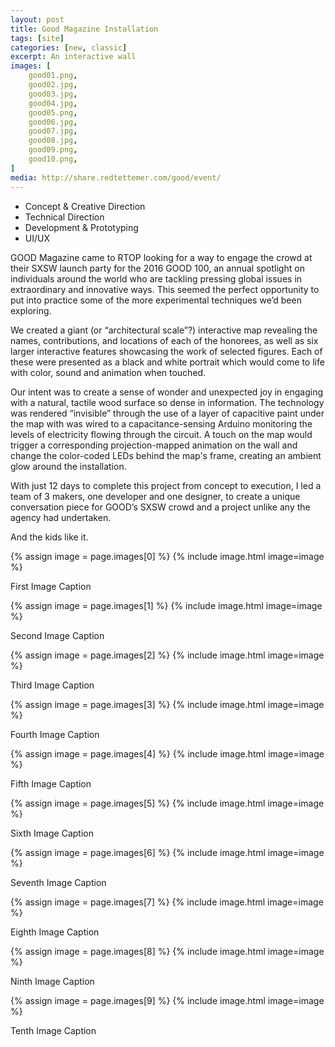 ```yaml
---
layout: post
title: Good Magazine Installation
tags: [site]
categories: [new, classic]
excerpt: An interactive wall
images: [
	good01.png, 
	good02.jpg,
	good03.jpg,
	good04.jpg,
	good05.png,
	good06.jpg,
	good07.jpg,
	good08.jpg,
	good09.png,
	good10.png,
]
media: http://share.redtettemer.com/good/event/
---
```



- Concept & Creative Direction
- Technical Direction
- Development & Prototyping
- UI/UX

GOOD Magazine came to RTOP looking for a way to engage the crowd at their SXSW launch party for the 2016 GOOD 100, an annual spotlight on individuals around the world who are tackling pressing global issues in extraordinary and innovative ways. This seemed the perfect opportunity to put into practice some of the more experimental techniques we’d been exploring.

We created a giant (or “architectural scale”?) interactive map revealing the names, contributions, and locations of each of the honorees, as well as six larger interactive features showcasing the work of selected figures. Each of these were presented as a black and white portrait which would come to life with color, sound and animation when touched.

Our intent was to create a sense of wonder and unexpected joy in engaging with a natural, tactile wood surface so dense in information. The technology was rendered “invisible” through the use of a layer of capacitive paint under the map with was wired to a capacitance-sensing Arduino monitoring the levels of electricity flowing through the circuit. A touch on the map would trigger a corresponding projection-mapped animation on the wall and change the color-coded LEDs behind the map's frame, creating an ambient glow around the installation.

With just 12 days to complete this project from concept to execution, I led a team of 3 makers, one developer and one designer, to create a unique conversation piece for GOOD’s SXSW crowd and a project unlike any the agency had undertaken.

And the kids like it.


{% assign image = page.images[0] %}
{% include image.html image=image %}

First Image Caption

{% assign image = page.images[1] %}
{% include image.html image=image %}

Second Image Caption

{% assign image = page.images[2] %}
{% include image.html image=image %}

Third Image Caption

{% assign image = page.images[3] %}
{% include image.html image=image %}

Fourth Image Caption

{% assign image = page.images[4] %}
{% include image.html image=image %}

Fifth Image Caption

{% assign image = page.images[5] %}
{% include image.html image=image %}

Sixth Image Caption

{% assign image = page.images[6] %}
{% include image.html image=image %}

Seventh Image Caption

{% assign image = page.images[7] %}
{% include image.html image=image %}

Eighth Image Caption

{% assign image = page.images[8] %}
{% include image.html image=image %}

Ninth Image Caption

{% assign image = page.images[9] %}
{% include image.html image=image %}

Tenth Image Caption